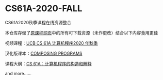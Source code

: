 # CS61A-2020-FALL

CS61A2020秋季课程在线资源整合

本仓库存储了[原课程网页]((https://chillyhigh.github.io/CS61A-CN/))中的所有可下载资源（未作更改）结合以下内容食用更佳

视频课程：[UCB CS 61A 计算机程序2020 年秋季](https://www.bilibili.com/video/BV1s3411G7yM?spm_id_from=333.788.videopod.episodes&vd_source=5a9f411b4e4739814a858b34136c30e9)

汉化版课本：[COMPOSING PROGRAMS](https://composingprograms.netlify.app/)

课程大纲：[CS 61A：计算机程序的构造和解释](https://chillyhigh.github.io/CS61A-CN/)

and more......